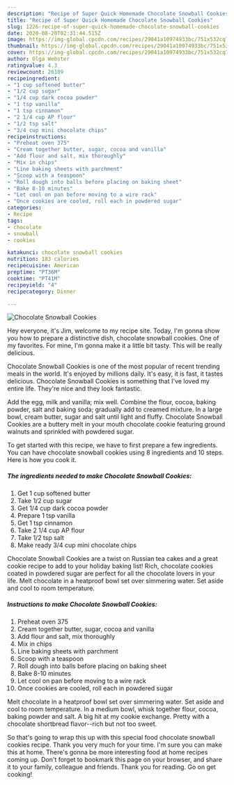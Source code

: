 ```yaml
---
description: "Recipe of Super Quick Homemade Chocolate Snowball Cookies"
title: "Recipe of Super Quick Homemade Chocolate Snowball Cookies"
slug: 1226-recipe-of-super-quick-homemade-chocolate-snowball-cookies
date: 2020-08-20T02:31:44.515Z
image: https://img-global.cpcdn.com/recipes/29041a10974933bc/751x532cq70/chocolate-snowball-cookies-recipe-main-photo.jpg
thumbnail: https://img-global.cpcdn.com/recipes/29041a10974933bc/751x532cq70/chocolate-snowball-cookies-recipe-main-photo.jpg
cover: https://img-global.cpcdn.com/recipes/29041a10974933bc/751x532cq70/chocolate-snowball-cookies-recipe-main-photo.jpg
author: Olga Webster
ratingvalue: 4.3
reviewcount: 26189
recipeingredient:
- "1 cup softened butter"
- "1/2 cup sugar"
- "1/4 cup dark cocoa powder"
- "1 tsp vanilla"
- "1 tsp cinnamon"
- "2 1/4 cup AP flour"
- "1/2 tsp salt"
- "3/4 cup mini chocolate chips"
recipeinstructions:
- "Preheat oven 375"
- "Cream together butter, sugar, cocoa and vanilla"
- "Add flour and salt, mix thoroughly"
- "Mix in chips"
- "Line baking sheets with parchment"
- "Scoop with a teaspoon"
- "Roll dough into balls before placing on baking sheet"
- "Bake 8-10 minutes"
- "Let cool on pan before moving to a wire rack"
- "Once cookies are cooled, roll each in powdered sugar"
categories:
- Recipe
tags:
- chocolate
- snowball
- cookies

katakunci: chocolate snowball cookies 
nutrition: 183 calories
recipecuisine: American
preptime: "PT36M"
cooktime: "PT41M"
recipeyield: "4"
recipecategory: Dinner

---
```



![Chocolate Snowball Cookies](https://img-global.cpcdn.com/recipes/29041a10974933bc/751x532cq70/chocolate-snowball-cookies-recipe-main-photo.jpg)

Hey everyone, it's Jim, welcome to my recipe site. Today, I'm gonna show you how to prepare a distinctive dish, chocolate snowball cookies. One of my favorites. For mine, I'm gonna make it a little bit tasty. This will be really delicious.

Chocolate Snowball Cookies is one of the most popular of recent trending meals in the world. It's enjoyed by millions daily. It's easy, it is fast, it tastes delicious. Chocolate Snowball Cookies is something that I've loved my entire life. They're nice and they look fantastic.

Add the egg, milk and vanilla; mix well. Combine the flour, cocoa, baking powder, salt and baking soda; gradually add to creamed mixture. In a large bowl, cream butter, sugar and salt until light and fluffy. Chocolate Snowball Cookies are a buttery melt in your mouth chocolate cookie featuring ground walnuts and sprinkled with powdered sugar.


To get started with this recipe, we have to first prepare a few ingredients. You can have chocolate snowball cookies using 8 ingredients and 10 steps. Here is how you cook it.

<!--inarticleads1-->

##### The ingredients needed to make Chocolate Snowball Cookies:

1. Get 1 cup softened butter
1. Take 1/2 cup sugar
1. Get 1/4 cup dark cocoa powder
1. Prepare 1 tsp vanilla
1. Get 1 tsp cinnamon
1. Take 2 1/4 cup AP flour
1. Take 1/2 tsp salt
1. Make ready 3/4 cup mini chocolate chips


Chocolate Snowball Cookies are a twist on Russian tea cakes and a great cookie recipe to add to your holiday baking list! Rich, chocolate cookies coated in powdered sugar are perfect for all the chocolate lovers in your life. Melt chocolate in a heatproof bowl set over simmering water. Set aside and cool to room temperature. 

<!--inarticleads2-->

##### Instructions to make Chocolate Snowball Cookies:

1. Preheat oven 375
1. Cream together butter, sugar, cocoa and vanilla
1. Add flour and salt, mix thoroughly
1. Mix in chips
1. Line baking sheets with parchment
1. Scoop with a teaspoon
1. Roll dough into balls before placing on baking sheet
1. Bake 8-10 minutes
1. Let cool on pan before moving to a wire rack
1. Once cookies are cooled, roll each in powdered sugar


Melt chocolate in a heatproof bowl set over simmering water. Set aside and cool to room temperature. In a medium bowl, whisk together flour, cocoa, baking powder and salt. A big hit at my cookie exchange. Pretty with a chocolate shortbread flavor--rich but not too sweet. 

So that's going to wrap this up with this special food chocolate snowball cookies recipe. Thank you very much for your time. I'm sure you can make this at home. There's gonna be more interesting food at home recipes coming up. Don't forget to bookmark this page on your browser, and share it to your family, colleague and friends. Thank you for reading. Go on get cooking!
